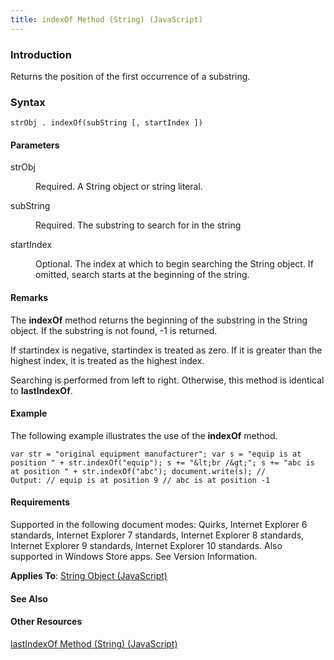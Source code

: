 ```yaml
---
title: indexOf Method (String) (JavaScript)
---
```


### Introduction 

 Returns the position of the first occurrence of a substring.

### Syntax 

```
strObj . indexOf(subString [, startIndex ])
```

#### Parameters 

<div id="sectionSection0" class="section" name="collapseableSection" style="" expanded="true">
  <dl class="authored">
    <dt>
      <span class="parameter" sdata="paramReference" xmlns:util="util">strObj</span>
    </dt>
    <dd>
      <p xmlns:util="util">
        Required. A <span sdata="langKeyword" value="String"><span class="keyword">String</span></span> object or string literal.
      </p>
    </dd>
    <dt>
      <span class="parameter" sdata="paramReference" xmlns:util="util">subString</span>
    </dt>
    <dd>
      <p xmlns:util="util">
        Required. The substring to search for in the string
      </p>
    </dd>
    <dt>
      <span class="parameter" sdata="paramReference" xmlns:util="util">startIndex</span>
    </dt>
    <dd>
      <p xmlns:util="util">
        Optional. The index at which to begin searching the <span sdata="langKeyword" value="String"><span class="keyword">String</span></span> object. If omitted, search starts at the beginning of
        the string.
      </p>
    </dd>
  </dl>
</div>

#### Remarks 

<div id="languageReferenceRemarksSection" class="section" name="collapseableSection" style="">
  <p xmlns:util="util">
    The <b>indexOf</b> method returns the beginning of the substring in the <span sdata="langKeyword" value="String"><span class="keyword">String</span></span> object. If the substring is not found,
    -1 is returned.
  </p>
  <p xmlns:util="util">
    If <span class="parameter" sdata="paramReference">startindex</span> is negative, <span class="parameter" sdata="paramReference">startindex</span> is treated as zero. If it is greater than the
    highest index, it is treated as the highest index.
  </p>
  <p xmlns:util="util">
    Searching is performed from left to right. Otherwise, this method is identical to <b>lastIndexOf</b>.
  </p>
</div>

#### Example 

<p xmlns:util="util">
  The following example illustrates the use of the <b>indexOf</b> method.
</p>

```
var str = "original equipment manufacturer"; var s = "equip is at position " + str.indexOf("equip"); s += "&lt;br /&gt;"; s += "abc is at position " + str.indexOf("abc"); document.write(s); //
Output: // equip is at position 9 // abc is at position -1
```

#### Requirements 

<div id="requirementsTitleSection" class="section" name="collapseableSection" style="">
  <p xmlns:util="util"></p>
  <p>
    Supported in the following document modes: Quirks, Internet Explorer 6 standards, Internet Explorer 7 standards, Internet Explorer 8 standards, Internet Explorer 9 standards, Internet Explorer 10
    standards. Also supported in Windows Store apps. See Version Information.
  </p>
  <p xmlns:util="util">
    <b>Applies To</b>: <span sdata="link"><a href="8063ecd5-5778-4e87-b985-b21420171914.htm">String Object (JavaScript)</a></span>
  </p>
</div>

#### See Also 

<div id="seeAlsoSection" class="section" name="collapseableSection" style="">
  <h4 class="subHeading">
    Other Resources
  </h4>
  <div class="seeAlsoStyle">
    <span sdata="link" xmlns:util="util"><a href="1ed36ccd-0f0b-4f16-be45-0567207670af.htm">lastIndexOf Method (String) (JavaScript)</a></span>
  </div>
</div>

